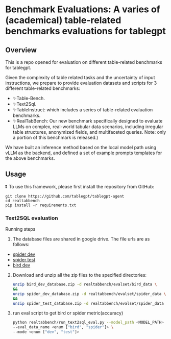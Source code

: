 # Benchmark Evaluations:  A varies of (academical) table-related benchmarks evaluations for tablegpt

## Overview

This is a repo opened for evaluation on different table-related benchmarks for tablegpt.

Given the complexity of table related tasks and the uncertainty of input instructions,  we prepare to provide evaluation datasets and scripts for 3 different table-related benchmarks:

- ✨Table-Bench.
- ✨Text2Sql.
- ✨TableInstruct:  which includes a series of table-related evaluation benchmarks.
- ✨RealTabBench:  Our new benchmark specifically designed to evaluate LLMs on complex, real-world tabular data scenarios, including irregular table structures, anonymized fields, and multifaceted queries. Note: only a portion of this benchmark is released.)

We have built an inference method based on the local model path using vLLM as the backend, and defined a set of example prompts templates for the above benchmarks.

## Usage

</div>

</details>

⏬ To use this framework, please first install the repository from GitHub:

```shell
git clone https://github.com/tablegpt/tablegpt-agent
cd realtabbench
pip install -r requirements.txt
```

</div>

</details>

### Text2SQL evaluation

Running steps

1. The database files are shared in google drive. The file urls are as follows:

- [spider dev](https://drive.google.com/file/d/15xVsPLEVHXxyfczrAjYYKUEzFX6Jxjzn/view?usp=sharing)
- [spider test](https://drive.google.com/file/d/1O_Bs4Nw4vIjKx2T5IXUgjhG4AxVxCl78/view?usp=sharing)
- [bird dev](https://drive.google.com/file/d/1gXS8syJC0WcyDzX3LT2AdDxs9peWhsyV/view?usp=sharing)

2. Download and unzip all the zip files to the specified directories:

   ```bash
   unzip bird_dev_database.zip -d realtabbench/evalset/bird_data \
   &&
   unzip spider_dev_database.zip -d realtabbench/evalset/spider_data \
   && 
   unzip spider_test_database.zip -d realtabbench/evalset/spider_data
   ```

3. run eval script to get bird or spider metric(accuracy)

   ```bash
   python realtabbench/run_text2sql_eval.py --model_path <MODEL_PATH> \
   --eval_data_name <enum ["bird", "spider"]> \
   --mode <enum ["dev", "test"]>
   ```
